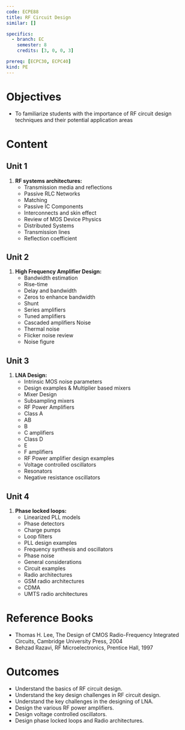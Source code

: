 ```yaml
---
code: ECPE88
title: RF Circuit Design
similar: []

specifics:
  - branch: EC
    semester: 8
    credits: [3, 0, 0, 3]

prereq: [ECPC30, ECPC40]
kind: PE
---
```


# Objectives

- To familiarize students with the importance of RF circuit design techniques and their potential application areas

# Content

## Unit 1

1. **RF systems architectures:**
   - Transmission media and reflections
   - Passive RLC Networks
   - Matching
   - Passive IC Components
   - Interconnects and skin effect
   - Review of MOS Device Physics
   - Distributed Systems
   - Transmission lines
   - Reflection coefficient

## Unit 2

1. **High Frequency Amplifier Design:**
   - Bandwidth estimation
   - Rise-time
   - Delay and bandwidth
   - Zeros to enhance bandwidth
   - Shunt
   - Series amplifiers
   - Tuned amplifiers
   - Cascaded amplifiers Noise
   - Thermal noise
   - Flicker noise review
   - Noise figure

## Unit 3

1. **LNA Design:**
   - Intrinsic MOS noise parameters
   - Design examples & Multiplier based mixers
   - Mixer Design
   - Subsampling mixers
   - RF Power Amplifiers
   - Class A
   - AB
   - B
   - C amplifiers
   - Class D
   - E
   - F amplifiers
   - RF Power amplifier design examples
   - Voltage controlled oscillators
   - Resonators
   - Negative resistance oscillators

## Unit 4

1. **Phase locked loops:**
   - Linearized PLL models
   - Phase detectors
   - Charge pumps
   - Loop filters
   - PLL design examples
   - Frequency synthesis and oscillators
   - Phase noise
   - General considerations
   - Circuit examples
   - Radio architectures
   - GSM radio architectures
   - CDMA
   - UMTS radio architectures

# Reference Books

- Thomas H. Lee, The Design of CMOS Radio-Frequency Integrated Circuits, Cambridge University Press, 2004
- Behzad Razavi, RF Microelectronics, Prentice Hall, 1997

# Outcomes

- Understand the basics of RF circuit design.
- Understand the key design challenges in RF circuit design.
- Understand the key challenges in the designing of LNA.
- Design the various RF power amplifiers.
- Design voltage controlled oscillators.
- Design phase locked loops and Radio architectures.
